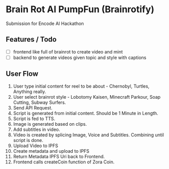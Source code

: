 # Brain Rot AI PumpFun (Brainrotify)

Submission for Encode AI Hackathon

## Features / Todo

- [ ] frontend like full of brainrot to create video and mint
- [ ] backend to generate videos given topic and style with captions

## User Flow

1. User type initial content for reel to be about - Chernobyl, Turtles, Anything really.
2. User select brainrot style - Lobotomy Kaisen, Minecraft Parkour, Soap Cutting, Subway Surfers.
3. Send API Request.
4. Script is generated from initial content. Should be 1 Minute in Length.
5. Script is fed to TTS.
6. Image is generated based on clips.
7. Add subtitles in video.
8. Video is created by splicing Image, Voice and Subtitles. Combining until script is done.
9. Upload Video to IPFS
10. Create metadata and upload to IPFS
11. Return Metadata IPFS Uri back to Frontend.
12. Frontend calls createCoin function of Zora Coin.
